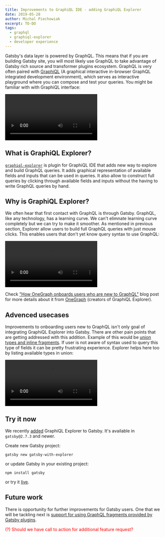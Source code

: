 ```yaml
---
title: Improvements to GraphiQL IDE - adding GraphiQL Explorer
date: 2019-05-28
author: Michal Piechowiak
excerpt: TO-DO
tags:
  - graphql
  - graphiql-explorer
  - developer experience
---
```


Gatsby's data layer is powered by GraphQL. This means that if you are building Gatsby site, you will most likely use GraphQL to take advantage of Gatsby rich source and transformer plugins ecosystem. GraphQL is very often paired with [GraphiQL](https://github.com/graphql/graphiql) (A graphical interactive in-browser GraphQL integrated development environment), which serves as interactive playground where you can compose and test your queries. You might be familiar with with GraphiQL interface:

<video controls="controls" autoplay="true" loop="true">
  <source type="video/mp4" src="/graphiql-explore.mp4"></source>
  <p>Your browser does not support the video element.</p>
</video>

## What is GraphiQL Explorer?

[`graphiql-explorer`](https://github.com/OneGraph/graphiql-explorer) is plugin for GraphiQL IDE that adds new way to explore and build GraphQL queries. It adds graphical representation of available fields and inputs that can be used in queries. It also allow to construct full queries by clicking through available fields and inputs without the having to write GraphQL queries by hand.

## Why is GraphiQL Explorer?

We often hear that first contact with GraphQL is through Gatsby. GraphQL, like any technology, has a learning curve. We can't elimnate learning curve completely but we can try to make it smoother. As mentioned in previous section, Explorer allow users to build full GraphQL queries with just mouse clicks. This enables users that don't yet know query syntax to use GraphQL:

<video controls="controls" autoplay="true" loop="true">
  <source type="video/mp4" src="./graphiql-explorer-demo.mp4"></source>
  <p>Your browser does not support the video element.</p>
</video>

Check ["How OneGraph onboards users who are new to GraphQL"](https://www.onegraph.com/blog/2019/01/24/How_OneGraph_onboards_users_new_to_GraphQL.html) blog post for more details about it from [OneGraph](https://www.onegraph.com/) (creators of GraphiQL Explorer).

## Advenced usecases

Improvements to onboarding users new to GraphQL isn't only goal of integrating GraphiQL Explorer into Gatsby. There are other pain points that are getting addressed with this addition. Example of this would be [union types and inline fragments](https://graphql.org/learn/queries/#inline-fragments). If user is not aware of syntax used to query this type of fields it can be pretty frustrating experience. Explorer helps here too by listing available types in union:

<video controls="controls" autoplay="true" loop="true">
  <source type="video/mp4" src="./graphiql-explorer-union-demo.mp4"></source>
  <p>Your browser does not support the video element.</p>
</video>

## Try it now

We recently [added](https://github.com/gatsbyjs/gatsby/pull/14280) GraphiQL Explorer to Gatsby. It's available in `gatsby@2.7.3` and newer.

Create new Gatsby project:

```shell
gatsby new gatsby-with-explorer
```

or update Gatsby in your existing project:

```shell
npm install gatsby
```

or try it [live](https://gatsby-1774317511.gtsb.io/___graphql?explorerIsOpen=true).

## Future work

There is opportunity for further improvements for Gatsby users. One that we will be tackling next is [support for using GraphQL fragments provided by Gatsby plugins](https://github.com/gatsbyjs/gatsby/issues/14371).

<span style="color: red;">(?) Should we have call to action for additional feature request?</span>
